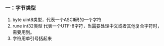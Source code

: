 ### 一：字节类型
1. byte uint8类型，代表一个ASCII码的一个字符
2. rune int32类型 代表一个UTF-8字符，当需要处理中文或者其他复合字符时，需要用到。
3. 字符用单引号括起来